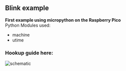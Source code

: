 ## Blink example
**First example using micropython on the Raspberry Pico** <br />
Python Modules used:
- machine
- utime


### Hookup guide here:
![schematic](RPico-blink.png)

